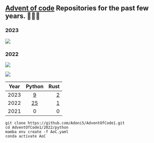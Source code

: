 ## [Advent of code](https://adventofcode.com/) Repositories for the past few years. 🎄🎄🎄

### 2023
![](https://img.shields.io/badge/days%20completed-24-red) <!-- 2023 -->


### 2022
![](https://img.shields.io/badge/days%20completed-25-red) <!-- 2022 -->
<div>
  <img src="https://media3.giphy.com/media/3oz8xALpV1X2BPo7cI/giphy.gif?cid=ecf05e47bzhkp6nu5i5rpmbl9p154nffeidif9bfrdt9fbtb&rid=giphy.gif"> 
</div>

| Year         | Python | Rust |
|--------------|:-----:|-----------:|
| 2023      |  [9]( ./2023/python/) |          [2]( ./2023/rust/) |
| 2022 |  [25]( ./2022/python/) |        [1]( ./2022/rust/) |
| 2021      |  0 |          0 |


```console
git clone https://github.com/Adoni5/AdventOfCode1.git
cd AdventOfCode1/2022/python
mamba env create -f AoC.yaml
conda activate AoC
```

